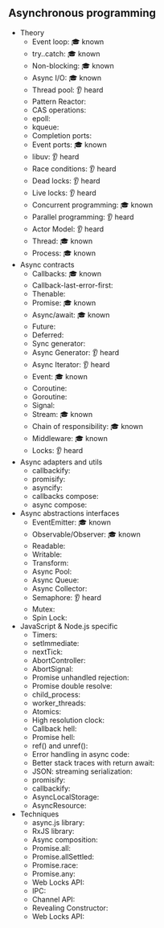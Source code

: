 ## Asynchronous programming
- Theory
  - Event loop: 🎓 known
  - try..catch: 🎓 known
  - Non-blocking: 🎓 known
  - Async I/O: 🎓 known
  - Thread pool: 👂 heard
  - Pattern Reactor:
  - CAS operations:
  - epoll:
  - kqueue:
  - Completion ports:
  - Event ports: 🎓 known
  - libuv: 👂 heard
  - Race conditions: 👂 heard
  - Dead locks: 👂 heard
  - Live locks: 👂 heard
  - Concurrent programming: 🎓 known
  - Parallel programming: 👂 heard
  - Actor Model: 👂 heard
  - Thread: 🎓 known
  - Process: 🎓 known
- Async contracts
  - Callbacks: 🎓 known
  - Callback-last-error-first:
  - Thenable:
  - Promise: 🎓 known
  - Async/await: 🎓 known
  - Future:
  - Deferred:
  - Sync generator:
  - Async Generator: 👂 heard
  - Async Iterator: 👂 heard
  - Event: 🎓 known
  - Coroutine:
  - Goroutine:
  - Signal:
  - Stream: 🎓 known
  - Chain of responsibility: 🎓 known
  - Middleware: 🎓 known
  - Locks: 👂 heard
- Async adapters and utils
  - callbackify:
  - promisify:
  - asyncify:
  - callbacks compose:
  - async compose:
- Async abstractions interfaces
  - EventEmitter: 🎓 known
  - Observable/Observer: 🎓 known
  - Readable:
  - Writable:
  - Transform:
  - Async Pool:
  - Async Queue:
  - Async Collector:
  - Semaphore: 👂 heard
  - Mutex:
  - Spin Lock:
- JavaScript & Node.js specific
  - Timers:
  - setImmediate:
  - nextTick:
  - AbortController:
  - AbortSignal:
  - Promise unhandled rejection:
  - Promise double resolve:
  - child_process:
  - worker_threads:
  - Atomics:
  - High resolution clock:
  - Callback hell:
  - Promise hell:
  - ref() and unref():
  - Error handling in async code:
  - Better stack traces with return await:
  - JSON: streaming serialization:
  - promisify:
  - callbackify:
  - AsyncLocalStorage:
  - AsyncResource:
- Techniques
  - async.js library:
  - RxJS library:
  - Async composition:
  - Promise.all:
  - Promise.allSettled:
  - Promise.race:
  - Promise.any:
  - Web Locks API:
  - IPC:
  - Channel API:
  - Revealing Constructor:
  - Web Locks API: